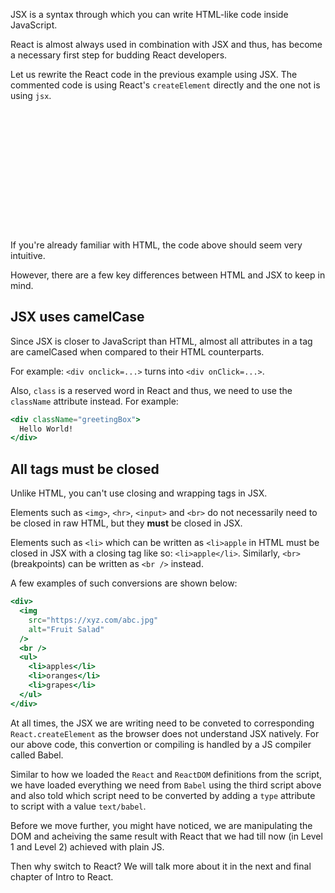 JSX is a syntax through which you can write HTML-like code inside JavaScript.

React is almost always used in combination with JSX and thus, has become a necessary first step for budding React developers.

Let us rewrite the React code in the previous example using JSX.
The commented code is using React's `createElement` directly and the one not is using `jsx`.

<codeblock language="javascript" type="lesson">
<code>
<panel language="html">
<div id="root">
</div>
<!-- React -->
<script crossorigin src="https://unpkg.com/react@18/umd/react.development.js"></script>
<!-- React DOM -->
<script crossorigin src="https://unpkg.com/react-dom@18/umd/react-dom.development.js"></script>
<!-- Babel -->
<script src="https://unpkg.com/@babel/standalone@7.8.3/babel.js"></script>
<script type="text/babel">
  const root = document.querySelector("#root");

  // using React createElement
  /*
  const mainHeading = React.createElement('h1', {
    id: "main-heading",
    className: "heading",
    children: "We are from BB Academy"
  }); 
  */

  // using jsx
  const mainHeading = <h1 id="main-heading" className="heading">We are from BB Academy</h1>

  const ReactRoot = ReactDOM.createRoot(root);
  ReactRoot.render(mainHeading);
</script>

</panel>

</code>
</codeblock>

If you're already familiar with HTML, the code above should seem very intuitive.

However, there are a few key differences between HTML and JSX to keep in mind.

## JSX uses camelCase

Since JSX is closer to JavaScript than HTML, almost all attributes in a tag are camelCased when compared to their HTML counterparts.

For example:  `<div onclick=...>` turns into `<div onClick=...>`.

Also, `class` is a reserved word in React and thus, we need to use the `className` attribute instead. For example:

```jsx
<div className="greetingBox">
  Hello World!
</div>
```

## All tags must be closed

Unlike HTML, you can't use closing and wrapping tags in JSX.

Elements such as `<img>`, `<hr>`, `<input>` and `<br>` do not necessarily need to be closed in raw HTML, but they **must** be closed in JSX.

Elements such as `<li>` which can be written as `<li>apple` in HTML must be closed in JSX with a closing tag like so:  `<li>apple</li>`.
Similarly, `<br>` (breakpoints) can be written as `<br />` instead.

A few examples of such conversions are shown below:

```jsx
<div>
  <img
    src="https://xyz.com/abc.jpg"
    alt="Fruit Salad"
  />
  <br />
  <ul>
    <li>apples</li>
    <li>oranges</li>
    <li>grapes</li>
  </ul>
</div>
```
At all times, the JSX we are writing need to be conveted to corresponding `React.createElement` as the browser does not understand JSX natively. For our above code, this convertion or compiling is handled by a JS compiler called Babel.

Similar to how we loaded the `React` and `ReactDOM` definitions from the script, we have loaded everything we need from `Babel` using the third script above and also told which script need to be converted by adding a `type` attribute to script with a value `text/babel`. 

Before we move further, you might have noticed, we are manipulating the DOM and acheiving the same result with React that we had till now (in Level 1 and Level 2) achieved with plain JS.

Then why switch to React? We will talk more about it in the next and final chapter of Intro to React.